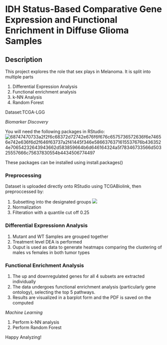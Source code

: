# **IDH Status-Based Comparative Gene Expression and Functional Enrichment in Diffuse Glioma Samples**
 
## **Description**
This project explores the role that sex plays in Melanoma. It is split into multiple parts
1. Differential Expression Analysis
2. Functional enrichment analysis
3. k-NN Analysis
4. Random Forest

Dataset:TCGA-LGG

*Biomarker Discovery*

You will need the following packages in RStudio:
![68747470733a2f2f6c68372d72742e676f6f676c6575736572636f6e74656e742e636f6d2f646f63737a2f41445f346e5866376371615537676b4363524e70654232643943662d583859664b6d646164324a5f78346733566d50325557666c75637830554b4434506774497](https://github.com/user-attachments/assets/ce2b1181-4157-4b3f-bec5-3c1f3dff3600)

These packages can be installed using install.packages()

### **Preprocessing**
Dataset is uploaded directly onto RStudio using TCGABiolink, then preproccessed by:
  1. Subsetting into the designated groups
![](https://lh7-rt.googleusercontent.com/docsz/AD_4nXcgs3b-jBDin7N-x0ncfJdEDN7ag6Qj85sFUTVom1uV3-xd0_x3JSj0U6ZqhFEsFEJVZsfZqntzMU1sy2XCc5MsZPqkGuHcknlN6YaUDpTO4FBcAH5HYzymZn1LBt3-KLHP47HLfYrojNJUfknIRTaBS50?key=AgyQUxUvRaYsce19bm41Iw)
  2. Normalization
  3. Filteration with a quantile cut off 0.25 

### **Differential Expressionn Analysis**
1. Mutant and WT Samples are grouped together
2. Treatment level DEA is performed
3. Ouput is used as data to generate heatmaps comparing the clustering of males vs females in both tumor types

### **Functional Enrichment Analysis**
1. The up and downregulated genes for all 4 subsets are extracted individually
2. The data undergoes functional enrichment analysis (particularly gene ontology), selecting the top 5 pathways.
3. Results are visualized in a barplot form and the PDF is saved on the computed

*Machine Learning*
1. Perform k-NN analysis
2. Perform Random Forest

Happy Analyzing!

